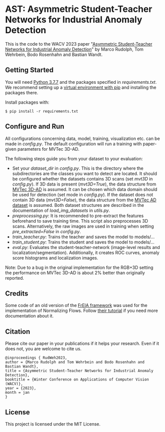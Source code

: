 # AST: Asymmetric Student-Teacher Networks for Industrial Anomaly Detection

This is the code to the WACV 2023 paper "[Asymmetric Student-Teacher Networks for Industrial Anomaly Detection](https://arxiv.org/pdf/2210.07829.pdf)" by Marco Rudolph, Tom Wehrbein, Bodo Rosenhahn and Bastian Wandt.

## Getting Started

You will need [Python 3.7.7](https://www.python.org/downloads) and the packages specified in _requirements.txt_.
We recommend setting up a [virtual environment with pip](https://packaging.python.org/guides/installing-using-pip-and-virtual-environments/) and installing the packages there.

Install packages with:

```
$ pip install -r requirements.txt
```

## Configure and Run

All configurations concerning data, model, training, visualization etc. can be made in _config.py_. The default configuration will run a training with paper-given parameters for MVTec 3D-AD.

The following steps guide you from your dataset to your evaluation:

* Set your _dataset_dir_ in _config.py_. This is the directory where the subdirectories are the classes you want to detect are located. It should be configured whether the datasets contains 3D scans (set _mvt3D_ in _config.py_). If 3D data is present (_mvt3D=True_), the data structure from [MVTec 3D-AD](https://www.mvtec.com/company/research/datasets/mvtec-3d-ad) is assumed. It can be chosen which data domain should be used for detection (set mode in _config.py_). If the dataset does not contain 3D data (_mvt3D=False_), the data structure from the [MVTec AD dataset](https://www.mvtec.com/company/research/datasets/mvtec-ad) is assumed. Both dataset structures are described in the documentation of _load_img_datasets_ in _utils.py_.
* _preprocessing.py_: It is recommended to pre-extract the features beforehand to save training time. This script also preprocesses 3D scans. Alternatively, the raw images are used in training when setting _pre_extracted=False_ in _config.py_.
* _train_teacher.py_: Trains the teacher and saves the model to models/...
* _train_student.py_: Trains the student and saves the model to models/...
* _eval.py_: Evaluates the student-teacher-network (image-level results and localization/segmentation). Additionally, it creates ROC curves, anomaly score histograms and localization images.

Note: Due to a bug in the original implementation for the RGB+3D setting the performance on MVTec 3D-AD is about 2% better than originally reported.

## Credits

Some code of an old version of the [FrEIA framework](https://github.com/VLL-HD/FrEIA) was used for the implementation of Normalizing Flows. Follow [their tutorial](https://github.com/VLL-HD/FrEIA) if you need more documentation about it.

## Citation
Please cite our paper in your publications if it helps your research. Even if it does not, you are welcome to cite us.

    @inproceedings { RudWeh2023,
    author = {Marco Rudolph and Tom Wehrbein and Bodo Rosenhahn and Bastian Wandt},
    title = {Asymmetric Student-Teacher Networks for Industrial Anomaly Detection},
    booktitle = {Winter Conference on Applications of Computer Vision (WACV)},
    year = {2023},
    month = jan
    }

## License

This project is licensed under the MIT License.
